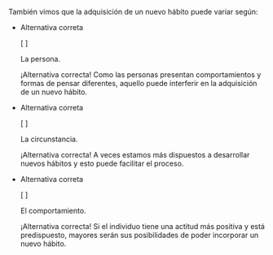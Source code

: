 También vimos que la adquisición de un nuevo hábito puede variar según:

    
- Alternativa correta
    
    [ ] 
    
    La persona.
    
    ¡Alternativa correcta! Como las personas presentan comportamientos y formas de pensar diferentes, aquello puede interferir en la adquisición de un nuevo hábito.
    
- Alternativa correta
    
    [ ] 
    
    La circunstancia.
    
    ¡Alternativa correcta! A veces estamos más dispuestos a desarrollar nuevos hábitos y esto puede facilitar el proceso.
    
- Alternativa correta
    
    [ ] 
    
    El comportamiento.
    
    ¡Alternativa correcta! Si el individuo tiene una actitud más positiva y está predispuesto, mayores serán sus posibilidades de poder incorporar un nuevo hábito.